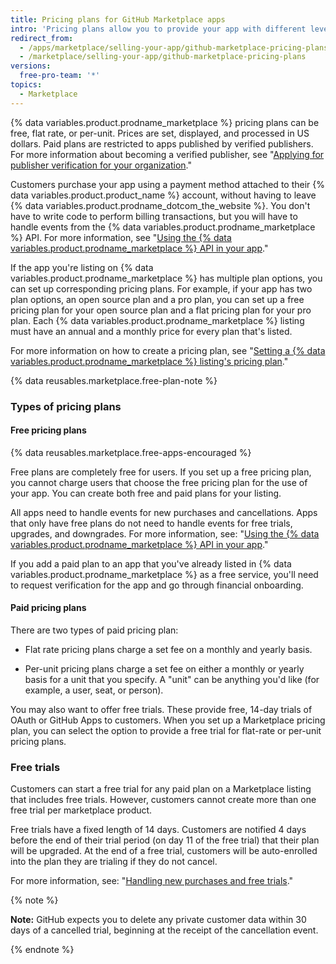 ```yaml
---
title: Pricing plans for GitHub Marketplace apps
intro: 'Pricing plans allow you to provide your app with different levels of service or resources. You can offer up to 10 pricing plans in your {% data variables.product.prodname_marketplace %} listing.'
redirect_from:
  - /apps/marketplace/selling-your-app/github-marketplace-pricing-plans/
  - /marketplace/selling-your-app/github-marketplace-pricing-plans
versions:
  free-pro-team: '*'
topics:
  - Marketplace
---
```




{% data variables.product.prodname_marketplace %} pricing plans can be free, flat rate, or per-unit. Prices are set, displayed, and processed in US dollars. Paid plans are restricted to apps published by verified publishers. For more information about becoming a verified publisher, see "[Applying for publisher verification for your organization](/developers/github-marketplace/applying-for-publisher-verification-for-your-organization)."

Customers purchase your app using a payment method attached to their {% data variables.product.product_name %} account, without having to leave {% data variables.product.prodname_dotcom_the_website %}. You don't have to write code to perform billing transactions, but you will have to handle events from the {% data variables.product.prodname_marketplace %} API. For more information, see "[Using the {% data variables.product.prodname_marketplace %} API in your app](/developers/github-marketplace/using-the-github-marketplace-api-in-your-app)."

If the app you're listing on {% data variables.product.prodname_marketplace %} has multiple plan options, you can set up corresponding pricing plans. For example, if your app has two plan options, an open source plan and a pro plan, you can set up a free pricing plan for your open source plan and a flat pricing plan for your pro plan. Each {% data variables.product.prodname_marketplace %} listing must have an annual and a monthly price for every plan that's listed.

For more information on how to create a pricing plan, see "[Setting a {% data variables.product.prodname_marketplace %} listing's pricing plan](/marketplace/listing-on-github-marketplace/setting-a-github-marketplace-listing-s-pricing-plan/)."

{% data reusables.marketplace.free-plan-note %}

### Types of pricing plans

#### Free pricing plans

{% data reusables.marketplace.free-apps-encouraged %}

Free plans are completely free for users. If you set up a free pricing plan, you cannot charge users that choose the free pricing plan for the use of your app. You can create both free and paid plans for your listing.

All apps need to handle events for new purchases and cancellations. Apps that only have free plans do not need to handle events for free trials, upgrades, and downgrades. For more information, see: "[Using the {% data variables.product.prodname_marketplace %} API in your app](/developers/github-marketplace/using-the-github-marketplace-api-in-your-app)."

If you add a paid plan to an app that you've already listed in {% data variables.product.prodname_marketplace %} as a free service, you'll need to request verification for the app and go through financial onboarding.

#### Paid pricing plans

There are two types of paid pricing plan:

- Flat rate pricing plans charge a set fee on a monthly and yearly basis.

- Per-unit pricing plans charge a set fee on either a monthly or yearly basis for a unit that you specify. A "unit" can be anything you'd like (for example, a user, seat, or person).

You may also want to offer free trials. These provide free, 14-day trials of OAuth or GitHub Apps to customers. When you set up a Marketplace pricing plan, you can select the option to provide a free trial for flat-rate or per-unit pricing plans.

### Free trials

Customers can start a free trial for any paid plan on a Marketplace listing that includes free trials. However, customers cannot create more than one free trial per marketplace product.

Free trials have a fixed length of 14 days. Customers are notified 4 days before the end of their trial period (on day 11 of the free trial) that their plan will be upgraded. At the end of a free trial, customers will be auto-enrolled into the plan they are trialing if they do not cancel.

For more information, see: "[Handling new purchases and free trials](/developers/github-marketplace/handling-new-purchases-and-free-trials/)."

{% note %}

**Note:** GitHub expects you to delete any private customer data within 30 days of a cancelled trial, beginning at the receipt of the cancellation event.

{% endnote %}
